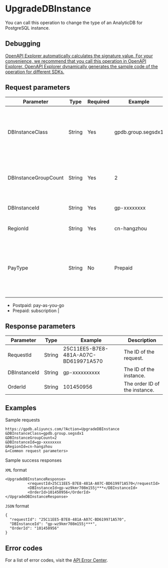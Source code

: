 # UpgradeDBInstance

You can call this operation to change the type of an AnalyticDB for PostgreSQL instance.

## Debugging

[OpenAPI Explorer automatically calculates the signature value. For your convenience, we recommend that you call this operation in OpenAPI Explorer. OpenAPI Explorer dynamically generates the sample code of the operation for different SDKs.](https://api.aliyun.com/#product=gpdb&api=UpgradeDBInstance&type=RPC&version=2016-05-03)

## Request parameters

|Parameter|Type|Required|Example|Description|
|---------|----|--------|-------|-----------|
|DBInstanceClass|String|Yes|gpdb.group.segsdx1|The instance type. For more information, see [Instance types](~~869422~~). |
|DBInstanceGroupCount|String|Yes|2|The number of compute nodes of the instance. |
|DBInstanceId|String|Yes|gp-xxxxxxxx|The ID of the instance. |
|RegionId|String|Yes|cn-hangzhou|The region ID of the instance. |
|PayType|String|No|Prepaid|The billing method of the instance. Default value: Postpaid. Valid values:

-   Postpaid: pay-as-you-go
-   Prepaid: subscription |

## Response parameters

|Parameter|Type|Example|Description|
|---------|----|-------|-----------|
|RequestId|String|25C11EE5-B7E8-481A-A07C-BD619971A570|The ID of the request. |
|DBInstanceId|String|gp-xxxxxxxxxx|The ID of the instance. |
|OrderId|String|101450956|The order ID of the instance. |

## Examples

Sample requests

```
https://gpdb.aliyuncs.com/?Action=UpgradeDBInstance
&DBInstanceClass=gpdb.group.segsdx1
&DBInstanceGroupCount=2
&DBInstanceId=gp-xxxxxxxx
&RegionId=cn-hangzhou
&<Common request parameters>
```

Sample success responses

`XML` format

```
<UpgradeDBInstanceResponse>
          <requestId>25C11EE5-B7E8-481A-A07C-BD619971A570</requestId>
          <DBInstanceId>gp-wz9kmr708m155j***</DBInstanceId>
          <OrderId>101450956</OrderId>
</UpgradeDBInstanceResponse>
```

`JSON` format

```
{
  "requestId": "25C11EE5-B7E8-481A-A07C-BD619971A570",
  "DBInstanceId": "gp-wz9kmr708m155j***",
  "OrderId": "101450956"
}
```

## Error codes

For a list of error codes, visit the [API Error Center](https://error-center.alibabacloud.com/status/product/gpdb).


